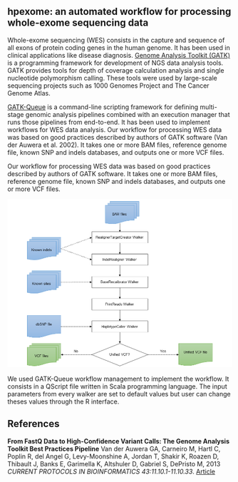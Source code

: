 ## hpexome: an automated workflow for processing whole-exome sequencing data

Whole-exome sequencing (WES) consists in the capture and sequence of all exons of protein coding genes in the human genome. It has been used in clinical applications like disease diagnosis. [Genome Analysis Toolkit (GATK)](https://software.broadinstitute.org/gatk/) is a programming framework for development of NGS data analysis tools. GATK provides tools for depth of coverage calculation analysis and single nucleotide polymorphism calling. These tools were used by large-scale sequencing projects such as 1000 Genomes Project and The Cancer Genome Atlas.

[GATK-Queue](http://gatkforums.broadinstitute.org/gatk/discussion/1306/overview-of-queue) is a command-line scripting framework for defining multi-stage genomic analysis pipelines combined with an execution manager that runs those pipelines from end-to-end. It has been used to implement workflows for WES data analysis. Our workflow for processing WES data was based on good practices described by authors of GATK software (Van der Auwera et al. 2002). It takes one or more BAM files, reference genome file, known SNP and indels databases, and outputs one or more VCF files.

Our workflow for processing WES data was based on good practices described by authors of GATK software. It takes one or more BAM files, reference genome file, known SNP and indels databases, and outputs one or more VCF files.

![Workflow for processing WES data](hpexome_workflow.png)

We used GATK-Queue workflow management to implement the workflow. It consists in a QScript file written in Scala programming language. The input parameters from every walker are set to default values but user can change theses values through the R interface.

## References

__From FastQ Data to High-Confidence Variant Calls: The Genome Analysis Toolkit Best Practices Pipeline__ Van der Auwera GA, Carneiro M, Hartl C, Poplin R, del Angel G, Levy-Moonshine A, Jordan T, Shakir K, Roazen D, Thibault J, Banks E, Garimella K, Altshuler D, Gabriel S, DePristo M, 2013 _CURRENT PROTOCOLS IN BIOINFORMATICS 43:11.10.1-11.10.33_. [Article](http://dx.doi.org/10.1002/0471250953.bi1110s43)
